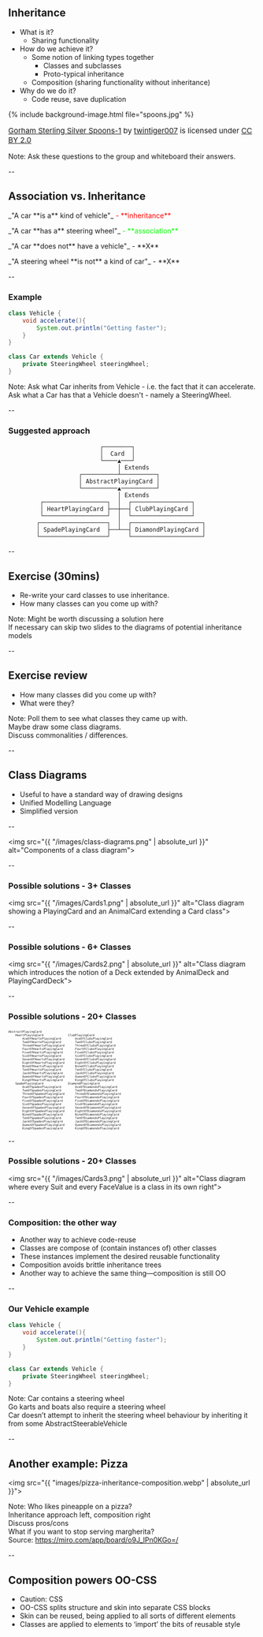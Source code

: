 ## Inheritance

+ What is it?
    + Sharing functionality
+ How do we achieve it?
    + Some notion of linking types together
        + Classes and subclasses
        + Proto-typical inheritance
    + Composition (sharing functionality without inheritance)
+ Why do we do it?
    + Code reuse, save duplication


{% include background-image.html file="spoons.jpg" %}
<p style="float:bottom;font-size:15px">
<a href="https://flic.kr/p/qjSADb">Gorham Sterling Silver Spoons-1</a>
by <a href="https://www.flickr.com/photos/twintiger/">twintiger007</a> is licensed under 
<a href="https://creativecommons.org/licenses/by/2.0/">CC BY 2.0</a>
</p>

Note:
Ask these questions to the group and whiteboard their answers.  

--

## Association vs. Inheritance

<div align="left">
<p>
_"A car
<span class="fragment highlight-red" data-fragment-index="1">**is a**</span>
kind of vehicle"_
<span class="fragment fade-in" data-fragment-index="2" style="color:red"> - **inheritance**</span>
</p>

<p>
<span class="fragment" data-fragment-index="3">
_"A car
<span class="fragment highlight-green" data-fragment-index="4">**has a**</span>
steering wheel"_
<span class="fragment fade-in" data-fragment-index="5" style="color:lime"> - **association**</span>
</span>
</p>

<p class="fragment">
_"A car **does not** have a vehicle"_ - **X**
</p>
<p class="fragment">
_"A steering wheel **is not** a kind of car"_ - **X**
</p>
</div>

--

### Example

```java
class Vehicle {
    void accelerate(){
        System.out.println("Getting faster");
    }
}

class Car extends Vehicle {
    private SteeringWheel steeringWheel;
}
```

Note:
Ask what Car inherits from Vehicle - i.e. the fact that it can accelerate.  
Ask what a Car has that a Vehicle doesn't - namely a SteeringWheel.  

--

### Suggested approach

```text
                          ┌────────┐
                          │  Card  │
                          └────▲───┘
                               │ Extends
                    ┌──────────┴──────────┐
                    │ AbstractPlayingCard │
                    └──────────▲──────────┘
                               │ Extends
         ┌──────────────────┐  │  ┌─────────────────┐
         │ HeartPlayingCard ├──┼──┤ ClubPlayingCard │
         └──────────────────┘  │  └─────────────────┘
        ┌───────────────────┐  │  ┌────────────────────┐
        │ SpadePlayingCard  ├──┴──┤ DiamondPlayingCard │
        └───────────────────┘     └────────────────────┘
```

--

## Exercise (30mins)

* Re-write your card classes to use inheritance.
* How many classes can you come up with?

Note: Might be worth discussing a solution here  
  If necessary can skip two slides to the diagrams of potential inheritance models

--

## Exercise review

+ How many classes did you come up with?
+ What were they?

Note:
Poll them to see what classes they came up with.  
Maybe draw some class diagrams.  
Discuss commonalities / differences.  

--

## Class Diagrams

* Useful to have a standard way of drawing designs
* Unified Modelling Language
* Simplified version

--

<img src="{{ "/images/class-diagrams.png" | absolute_url }}" alt="Components of a class diagram">

--

### Possible solutions - 3+ Classes

<img src="{{ "/images/Cards1.png" | absolute_url }}" alt="Class diagram showing a PlayingCard and an AnimalCard extending a Card class">

--

### Possible solutions - 6+ Classes

<img src="{{ "/images/Cards2.png" | absolute_url }}" alt="Class diagram which introduces the notion of a Deck extended by AnimalDeck and PlayingCardDeck">


--

### Possible solutions - 20+ Classes

<span style="font-size:50%;">

```text
AbstractPlayingCard
    HeartPlayingCard              ClubPlayingCard
        AceOfHeartsPlayingCard        AceOfClubsPlayingCard    
        TwoOfHeartsPlayingCard        TwoOfClubsPlayingCard    
        ThreeOfHeartsPlayingCard      ThreeOfClubsPlayingCard  
        FourOfHeartsPlayingCard       FourOfClubsPlayingCard   
        FiveOfHeartsPlayingCard       FiveOfClubsPlayingCard   
        SixOfHeartsPlayingCard        SixOfClubsPlayingCard    
        SevenOfHeartsPlayingCard      SevenOfClubsPlayingCard  
        EightOfHeartsPlayingCard      EightOfClubsPlayingCard  
        NineOfHeartsPlayingCard       NineOfClubsPlayingCard   
        TenOfHeartsPlayingCard        TenOfClubsPlayingCard    
        JackOfHeartsPlayingCard       JackOfClubsPlayingCard   
        QueenOfHeartsPlayingCard      QueenOfClubsPlayingCard  
        KingOfHeartsPlayingCard       KingOfClubsPlayingCard   
    SpadePlayingCard              DiamondPlayingCard
        AceOfSpadesPlayingCard        AceOfDiamondsPlayingCard    
        TwoOfSpadesPlayingCard        TwoOfDiamondsPlayingCard    
        ThreeOfSpadesPlayingCard      ThreeOfDiamondsPlayingCard  
        FourOfSpadesPlayingCard       FourOfDiamondsPlayingCard   
        FiveOfSpadesPlayingCard       FiveOfDiamondsPlayingCard   
        SixOfSpadesPlayingCard        SixOfDiamondsPlayingCard    
        SevenOfSpadesPlayingCard      SevenOfDiamondsPlayingCard  
        EightOfSpadesPlayingCard      EightOfDiamondsPlayingCard  
        NineOfSpadesPlayingCard       NineOfDiamondsPlayingCard   
        TenOfSpadesPlayingCard        TenOfDiamondsPlayingCard    
        JackOfSpadesPlayingCard       JackOfDiamondsPlayingCard   
        QueenOfSpadesPlayingCard      QueenOfDiamondsPlayingCard  
        KingOfSpadesPlayingCard       KingOfDiamondsPlayingCard   
```

</span>

--

### Possible solutions - 20+ Classes

<img src="{{ "/images/Cards3.png" | absolute_url }}" alt="Class diagram where every Suit and every FaceValue is a class in its own right">

--

### Composition: the other way

+ Another way to achieve code-reuse
+ Classes are compose of (contain instances of) other classes
+ These instances implement the desired reusable functionality
+ Composition avoids brittle inheritance trees
+ Another way to achieve the same thing—composition is still OO

--

### Our Vehicle example

```java
class Vehicle {
    void accelerate(){
        System.out.println("Getting faster");
    }
}

class Car extends Vehicle {
    private SteeringWheel steeringWheel;
}
```

Note: Car contains a steering wheel  
  Go karts and boats also require a steering wheel  
  Car doesn’t attempt to inherit the steering wheel behaviour by inheriting it from some AbstractSteerableVehicle

--

## Another example: Pizza

<img src="{{ "images/pizza-inheritance-composition.webp" | absolute_url }}">

Note: Who likes pineapple on a pizza?  
  Inheritance approach left, composition right  
  Discuss pros/cons  
  What if you want to stop serving margherita?  
  Source: https://miro.com/app/board/o9J_lPn0KGo=/

--

## Composition powers OO-CSS

+ Caution: CSS
+ OO-CSS splits structure and skin into separate CSS blocks
+ Skin can be reused, being applied to all sorts of different elements
+ Classes are applied to elements to ‘import’ the bits of reusable style